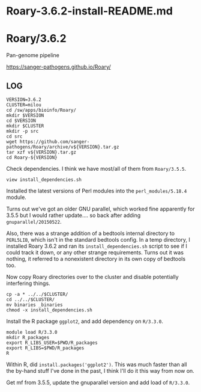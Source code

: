 # Roary-3.6.2-install-README.md

Roary/3.6.2
===========

Pan-genome pipeline

<https://sanger-pathogens.github.io/Roary/>


LOG
---

    VERSION=3.6.2
    CLUSTER=milou
    cd /sw/apps/bioinfo/Roary/
    mkdir $VERSION
    cd $VERSION
    mkdir $CLUSTER 
    mkdir -p src
    cd src
    wget https://github.com/sanger-pathogens/Roary/archive/v${VERSION}.tar.gz
    tar xzf v${VERSION}.tar.gz
    cd Roary-${VERSION}

Check dependencies.  I think we have most/all of them from `Roary/3.5.5`.

    view install_dependencies.sh 

Installed the latest versions of Perl modules  into the `perl_modules/5.18.4` module.

Turns out we've got an older GNU parallel, which worked fine apparently for 3.5.5 but I would rather update.... so back after adding `gnuparallel/20150522`.

Also, there was a strange addition of a bedtools internal directory to `PERL5LIB`, which isn't in the standard bedtools config.  In a temp directory, I installed Roary 3.6.2 and ran its `install_dependencies.sh` script to see if I could track it down, or any other strange requirements.  Turns out it was nothing, it referred to a nonexistent directory in its own copy of bedtools too.

Now copy Roary directories over to the cluster and disable potentially interfering things.

    cp -a * ../../$CLUSTER/
    cd ../../$CLUSTER/
    mv binaries _binaries
    chmod -x install_dependencies.sh 

Install the R package `ggplot2`, and add dependency on `R/3.3.0`.

    module load R/3.3.0
    mkdir R_packages
    export R_LIBS_USER=$PWD/R_packages
    export R_LIBS=$PWD/R_packages
    R

Within R, did `install.packages('ggplot2')`.  This was much faster than all the by-hand stuff I've done in the past, I think I'll do it this way from now on.

Get mf from 3.5.5, update the gnuparallel version and add load of `R/3.3.0`.

